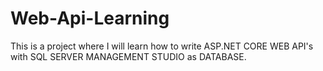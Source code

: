 # Web-Api-Learning

This is a project where I will learn how to write ASP.NET CORE WEB API's with SQL SERVER MANAGEMENT STUDIO as DATABASE. 
